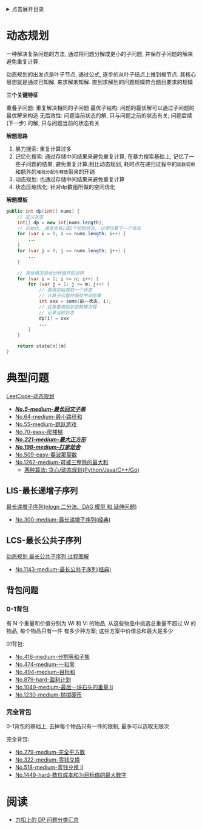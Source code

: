 <details>
<summary>点击展开目录</summary>

- [动态规划](#动态规划)
- [典型问题](#典型问题)
  - [LIS-最长递增子序列](#lis-最长递增子序列)
  - [LCS-最长公共子序列](#lcs-最长公共子序列)
  - [背包问题](#背包问题)
    - [0-1背包](#0-1背包)
    - [完全背包](#完全背包)
- [阅读](#阅读)

</details>

# 动态规划

一种解决复杂问题的方法, 通过将问题分解成更小的子问题, 并保存子问题的解来避免重复计算.

动态规划的出发点是叶子节点, 通过公式, 逐步的从叶子结点上推到根节点. 其核心思想就是通过已知解, 来求解未知解. 直到求解到的问题规模符合题目要求的规模

**三个关键特征**

重叠子问题: 重复解决相同的子问题
最优子结构: 问题的最优解可以通过子问题的最优解来构造
无后效性: 问题当前状态的解, 只与问题之前的状态有关; 问题后续 (下一步) 的解, 只与问题当前的状态有关

**解题思路**

1. 暴力搜索: 重复计算过多
2. 记忆化搜索: 通过存储中间结果来避免重复计算, 在暴力搜索基础上, 记忆了一些子问题的结果, 避免重复计算;相比动态规划, 耗时点在递归过程中的`函数调用`和额外的`堆栈分配与释放`带来的开销
3. 动态规划: 也通过存储中间结果来避免重复计算
4. 状态压缩优化: 针对dp数组所做的空间优化

**解题模板**

```java
public int dp(int[] nums) {
    // 定义状态
    int[] dp = new int[nums.length];
    // 初始化, 通常会有1或2个初始状态, 以便计算下一个状态
    for (var i = 0; i <= nums.length; i++) {
        ...
    }
    for (var j = 0; j <= nums.length; j++) {
        ...
    }

    // 具体情况具体分析循环的运转
    for (var i = 1; i <= n; i++) {
        for (var j = 1; j <= m; j++) {
            // 使用初始或前一个状态
            // 计算子问题并保存中间结果
            int xxx = some(前一状态, i);
            // 这里要用到状态转移方程
            // 记录当前状态
            dp[i] = xxx
            ...
        }
    }

    return state[n][m]
}
```

# 典型问题

[LeetCode-动态规划](https://leetcode.cn/tag/dynamic-programming/problemset/)

* [***No.5-medium-最长回文子串***](https://github.com/LuVx21/LeetCode/blob/master/leetcode/src/main/java/org/luvx/leetcode/java/medium/_5/Solution.java)
* [No.64-medium-最小路径和](https://github.com/LuVx21/LeetCode/blob/master/leetcode/src/main/java/org/luvx/leetcode/java/medium/_64/Solution.java)
* [No.55-medium-跳跃游戏](https://github.com/LuVx21/LeetCode/blob/master/leetcode/src/main/java/org/luvx/leetcode/java/medium/_55/Solution.java)
* [No.70-easy-爬楼梯](https://github.com/LuVx21/LeetCode/blob/master/leetcode/src/main/java/org/luvx/leetcode/java/easy/_70/Solution.java)
* [***No.221-medium-最大正方形***](https://github.com/LuVx21/LeetCode/blob/master/leetcode/src/main/java/org/luvx/leetcode/java/medium/_221/Solution.java)
* [***No.198-medium-打家劫舍***](https://github.com/LuVx21/LeetCode/blob/master/leetcode/src/main/java/org/luvx/leetcode/java/medium/_198/Solution.java)
* [No.509-easy-斐波那契数](https://github.com/LuVx21/LeetCode/blob/master/leetcode/src/main/java/org/luvx/leetcode/java/easy/_509/Solution.java)
* [No.1262-medium-可被三整除的最大和](https://github.com/LuVx21/LeetCode/blob/master/leetcode/src/main/java/org/luvx/leetcode/java/medium/_1262/Solution.java)
  * [两种算法: 贪心/动态规划(Python/Java/C++/Go)](https://leetcode.cn/problems/greatest-sum-divisible-by-three/solutions/2313700/liang-chong-suan-fa-tan-xin-dong-tai-gui-tsll/)

## LIS-最长递增子序列

[最长递增子序列(nlogn 二分法、DAG 模型 和 延伸问题)](https://writings.sh/post/longest-increasing-subsequence-revisited)

* [No.300-medium-最长递增子序列(经典)](https://github.com/LuVx21/LeetCode/blob/master/leetcode/src/main/java/org/luvx/leetcode/java/medium/_300/Solution.java)

## LCS-最长公共子序列

[动态规划 最长公共子序列 过程图解](https://blog.csdn.net/hrn1216/article/details/51534607)

* [No.1143-medium-最长公共子序列(经典)](https://github.com/LuVx21/LeetCode/blob/master/leetcode/src/main/java/org/luvx/leetcode/java/medium/_1143/Solution.java)

## 背包问题

### 0-1背包

有 N 个重量和价值分别为 Wi 和 Vi 的物品, 从这些物品中挑选总重量不超过 W 的物品, 每个物品只有一件
有多少种方案; 这些方案中价值总和最大是多少

01背包:

* [No.416-medium-分割等和子集](https://github.com/LuVx21/LeetCode/blob/master/leetcode/src/main/java/org/luvx/leetcode/java/medium/_416/Solution.java)
* [No.474-medium-一和零](https://github.com/LuVx21/LeetCode/blob/master/leetcode/src/main/java/org/luvx/leetcode/java/medium/_474/Solution.java)
* [No.494-medium-目标和](https://github.com/LuVx21/LeetCode/blob/master/leetcode/src/main/java/org/luvx/leetcode/java/medium/_494/Solution.java)
* [No.879-hard-盈利计划](https://github.com/LuVx21/LeetCode/blob/master/leetcode/src/main/java/org/luvx/leetcode/java/hard/_879/Solution.java)
* [No.1049-medium-最后一块石头的重量 II](https://github.com/LuVx21/LeetCode/blob/master/leetcode/src/main/java/org/luvx/leetcode/java/medium/_1049/Solution.java)
* [No.1230-medium-抛掷硬币](https://github.com/LuVx21/LeetCode/blob/master/leetcode/src/main/java/org/luvx/leetcode/java/medium/_1230/Solution.java)

### 完全背包

0-1背包的基础上, 去掉每个物品只有一件的限制, 最多可以选取无限次

完全背包:

* [No.279-medium-完全平方数](https://github.com/LuVx21/LeetCode/blob/master/leetcode/src/main/java/org/luvx/leetcode/java/medium/_279/Solution.java)
* [No.322-medium-零钱兑换](https://github.com/LuVx21/LeetCode/blob/master/leetcode/src/main/java/org/luvx/leetcode/java/medium/_322/Solution.java)
* [No.518-medium-零钱兑换 II](https://github.com/LuVx21/LeetCode/blob/master/leetcode/src/main/java/org/luvx/leetcode/java/medium/_518/Solution.java)
* [No.1449-hard-数位成本和为目标值的最大数字](https://github.com/LuVx21/LeetCode/blob/master/leetcode/src/main/java/org/luvx/leetcode/java/hard/_1449/Solution.java)


# 阅读

* [力扣上的 DP 问题分类汇总](https://leetcode.cn/circle/discuss/NfHhXD/)
